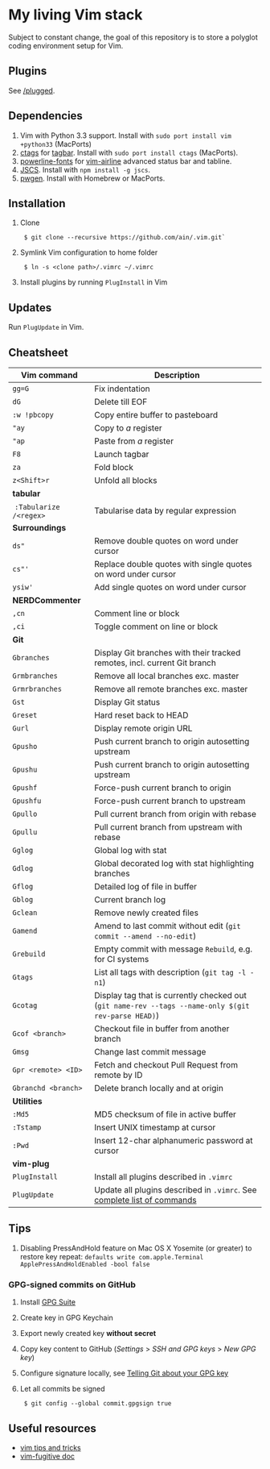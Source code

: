 # My living Vim stack

Subject to constant change, the goal of this repository is to store a polyglot coding environment setup for Vim.

## Plugins

See [/plugged](https://github.com/ain/.vim/tree/master/plugged).

## Dependencies

1. Vim with Python 3.3 support. Install with `sudo port install vim +python33` (MacPorts)
1. [ctags](http://ctags.sourceforge.net) for [tagbar](https://github.com/majutsushi/tagbar). Install with `sudo port install ctags` (MacPorts).
2. [powerline-fonts](https://github.com/powerline/fonts) for [vim-airline](https://github.com/bling/vim-airline) advanced status bar and tabline.
3. [JSCS](http://jscs.info). Install with `npm install -g jscs`.
4. [pwgen](http://linux.die.net/man/1/pwgen). Install with Homebrew or MacPorts.

## Installation

1. Clone

        $ git clone --recursive https://github.com/ain/.vim.git`

2. Symlink Vim configuration to home folder

        $ ln -s <clone path>/.vimrc ~/.vimrc

3. Install plugins by running `PlugInstall` in Vim

## Updates

Run `PlugUpdate` in Vim.

## Cheatsheet

| Vim command                 |  Description                                                                                        |
| -------------               | -----------------                                                                                   |
| `gg=G`                      | Fix indentation                                                                                     |
| `dG`                        | Delete till EOF                                                                                     |
| `:w !pbcopy`                | Copy entire buffer to pasteboard                                                                    |
| `"ay`                       | Copy to _a_ register                                                                                |
| `"ap`                       | Paste from _a_ register                                                                             |
| `F8`                        | Launch tagbar                                                                                       |
| `za`                        | Fold block                                                                                          |
| `z<Shift>r`                 | Unfold all blocks                                                                                   |
| __tabular__                 |
|  `:Tabularize /<regex>`     | Tabularise data by regular expression                                                               |
| __Surroundings__            |
| `ds"`                       | Remove double quotes on word under cursor                                                           |
| `cs"'`                      | Replace double quotes with single quotes on word under cursor                                       |
| `ysiw'`                     | Add single quotes on word under cursor                                                              |
| __NERDCommenter__           |
| `,cn`                       | Comment line or block                                                                               |
| `,ci`                       | Toggle comment on line or block                                                                     |
| __Git__                     |
| `Gbranches`                 | Display Git branches with their tracked remotes, incl. current Git branch                           |
| `Grmbranches`               | Remove all local branches exc. master                                                               |
| `Grmrbranches`              | Remove all remote branches exc. master                                                              |
| `Gst`                       | Display Git status                                                                                  |
| `Greset`                    | Hard reset back to HEAD                                                                             |
| `Gurl`                      | Display remote origin URL                                                                           |
| `Gpusho`                    | Push current branch to origin autosetting upstream                                                  |
| `Gpushu`                    | Push current branch to origin autosetting upstream                                                  |
| `Gpushf`                    | Force-push current branch to origin                                                                 |
| `Gpushfu`                   | Force-push current branch to upstream                                                               |
| `Gpullo`                    | Pull current branch from origin with rebase                                                         |
| `Gpullu`                    | Pull current branch from upstream with rebase                                                       |
| `Gglog`                     | Global log with stat                                                                                |
| `Gdlog`                     | Global decorated log with stat highlighting branches                                                |
| `Gflog`                     | Detailed log of file in buffer                                                                      |
| `Gblog`                     | Current branch log                                                                                  |
| `Gclean`                    | Remove newly created files                                                                          |
| `Gamend`                    | Amend to last commit without edit (`git commit --amend --no-edit`)                                  |
| `Grebuild`                  | Empty commit with message `Rebuild`, e.g. for CI systems                                            |
| `Gtags`                     | List all tags with description (`git tag -l -n1`)                                                   |
| `Gcotag`                    | Display tag that is currently checked out (`git name-rev --tags --name-only $(git rev-parse HEAD)`) |
| `Gcof <branch>`             | Checkout file in buffer from another branch                                                         |
| `Gmsg`                      | Change last commit message                                                                          |
| `Gpr <remote> <ID>`         | Fetch and checkout Pull Request from remote by ID                                                   |
| `Gbranchd <branch>`         | Delete branch locally and at origin                                                                 |
| __Utilities__               |
| `:Md5`                      | MD5 checksum of file in active buffer                                                               |
| `:Tstamp`                   | Insert UNIX timestamp at cursor                                                                     |  
| `:Pwd`                      | Insert 12-char alphanumeric password at cursor                                                      |  
| __vim-plug__                |
| `PlugInstall`               | Install all plugins described in `.vimrc`                                                           |
| `PlugUpdate`                | Update all plugins described in `.vimrc`. See [complete list of commands](https://github.com/junegunn/vim-plug/blob/master/README.md#commands) |

## Tips

1. Disabling PressAndHold feature on Mac OS X Yosemite (or greater) to restore key repeat: `defaults write com.apple.Terminal ApplePressAndHoldEnabled -bool false`

### GPG-signed commits on GitHub

1. Install [GPG Suite](https://gpgtools.org)
2. Create key in GPG Keychain
3. Export newly created key __without secret__
4. Copy key content to GitHub (_Settings_ > _SSH and GPG keys_ > _New GPG key_)
5. Configure signature locally, see [Telling Git about your GPG key](https://help.github.com/articles/telling-git-about-your-gpg-key/)
6. Let all commits be signed

        $ git config --global commit.gpgsign true

## Useful resources

- [vim tips and tricks](http://www.cs.swarthmore.edu/help/vim/home.html)
- [vim-fugitive doc](https://raw.githubusercontent.com/tpope/vim-fugitive/master/doc/fugitive.txt)
